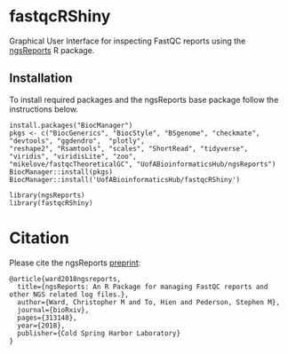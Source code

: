 # fastqcRShiny

Graphical User Interface for inspecting FastQC reports using the [ngsReports](https://github.com/UofABioinformaticsHub/ngsReports) R package. 

## Installation
To install required packages and the ngsReports base package follow the instructions below.

```
install.packages("BiocManager")
pkgs <- c("BiocGenerics", "BiocStyle", "BSgenome", "checkmate", "devtools", "ggdendro",  "plotly",
"reshape2", "Rsamtools", "scales", "ShortRead", "tidyverse",  "viridis", "viridisLite", "zoo", 
"mikelove/fastqcTheoreticalGC", "UofABioinformaticsHub/ngsReports")
BiocManager::install(pkgs)
BiocManager::install('UofABioinformaticsHub/fastqcRShiny')

library(ngsReports)
library(fastqcRShiny)
```

# Citation 

Please cite the ngsReports [preprint](https://www.biorxiv.org/content/early/2018/05/02/313148):

```
@article{ward2018ngsreports,
  title={ngsReports: An R Package for managing FastQC reports and other NGS related log files.},
  author={Ward, Christopher M and To, Hien and Pederson, Stephen M},
  journal={bioRxiv},
  pages={313148},
  year={2018},
  publisher={Cold Spring Harbor Laboratory}
}
```

